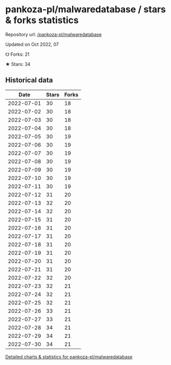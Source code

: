# pankoza-pl/malwaredatabase / stars & forks statistics

Repository url: [/pankoza-pl/malwaredatabase](https://github.com/pankoza-pl/malwaredatabase)

Updated on Oct 2022, 07

☋ Forks: 21

★ Stars: 34

## Historical data
| Date | Stars | Forks |
|------|-------|-------|
| 2022-07-01 | 30 | 18 | 
| 2022-07-02 | 30 | 18 | 
| 2022-07-03 | 30 | 18 | 
| 2022-07-04 | 30 | 18 | 
| 2022-07-05 | 30 | 19 | 
| 2022-07-06 | 30 | 19 | 
| 2022-07-07 | 30 | 19 | 
| 2022-07-08 | 30 | 19 | 
| 2022-07-09 | 30 | 19 | 
| 2022-07-10 | 30 | 19 | 
| 2022-07-11 | 30 | 19 | 
| 2022-07-12 | 31 | 20 | 
| 2022-07-13 | 32 | 20 | 
| 2022-07-14 | 32 | 20 | 
| 2022-07-15 | 31 | 20 | 
| 2022-07-16 | 31 | 20 | 
| 2022-07-17 | 31 | 20 | 
| 2022-07-18 | 31 | 20 | 
| 2022-07-19 | 31 | 20 | 
| 2022-07-20 | 31 | 20 | 
| 2022-07-21 | 31 | 20 | 
| 2022-07-22 | 32 | 20 | 
| 2022-07-23 | 32 | 21 | 
| 2022-07-24 | 32 | 21 | 
| 2022-07-25 | 32 | 21 | 
| 2022-07-26 | 33 | 21 | 
| 2022-07-27 | 33 | 21 | 
| 2022-07-28 | 34 | 21 | 
| 2022-07-29 | 34 | 21 | 
| 2022-07-30 | 34 | 21 | 


[Detailed charts & statistics for pankoza-pl/malwaredatabase](https://reviewgithub.com/rep/pankoza-pl/malwaredatabase)
